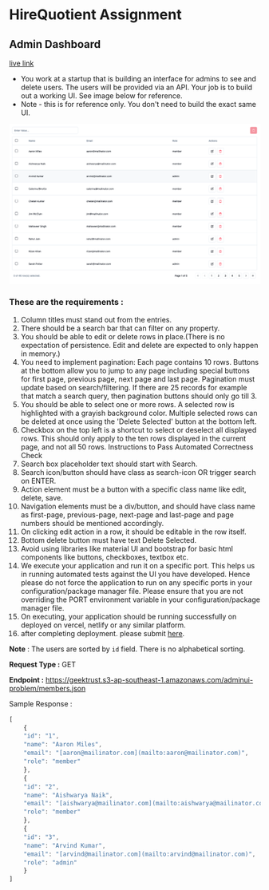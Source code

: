 # HireQuotient Assignment

## Admin Dashboard

[live link](https://hirequotient-assignment.vercel.app)

- You work at a startup that is building an interface for admins to see and delete users. The users will be provided via an API. Your job is to build out a working UI. See image below for reference.
- Note - this is for reference only. You don't need to build the exact same UI.

![Sample](public/admin.png)

### These are the requirements :

1. Column titles must stand out from the entries.
2. There should be a search bar that can filter on any property.
3. You should be able to edit or delete rows in place.(There is no expectation of persistence. Edit and delete are expected to only happen in memory.)
4. You need to implement pagination: Each page contains 10 rows. Buttons at the bottom allow you to jump to any page including special buttons for first page, previous page, next page and last page. Pagination must update based on search/filtering. If there are 25 records for example that match a search query, then pagination buttons should only go till 3.
5. You should be able to select one or more rows. A selected row is highlighted with a grayish background color. Multiple selected rows can be deleted at once using the 'Delete Selected' button at the bottom left.
6. Checkbox on the top left is a shortcut to select or deselect all displayed rows. This should only apply to the ten rows displayed in the current page, and not all 50 rows.
Instructions to Pass Automated Correctness Check
7. Search box placeholder text should start with Search.
8. Search icon/button should have class as search-icon OR trigger search on ENTER.
9. Action element must be a button with a specific class name like edit, delete, save.
10. Navigation elements must be a div/button, and should have class name as first-page, previous-page, next-page and last-page and page numbers should be mentioned accordingly.
11. On clicking edit action in a row, it should be editable in the row itself.
12. Bottom delete button must have text Delete Selected.
13. Avoid using libraries like material UI and bootstrap for basic html components like buttons, checkboxes, textbox etc.
14. We execute your application and run it on a specific port. This helps us in running automated tests against the UI you have developed. Hence please do not force the application to run on any specific ports in your configuration/package manager file. Please ensure that you are not overriding the PORT environment variable in your configuration/package manager file.
15. On executing, your application should be running successfully on deployed on vercel, netlify or any similar platform. 
16. after completing deployment. please submit [here](https://forms.gle/XAhSahQMFBayF6gq7).

**Note** :
The users are sorted by `id` field. There is no alphabetical sorting.

**Request Type :**
GET

**Endpoint :**
https://geektrust.s3-ap-southeast-1.amazonaws.com/adminui-problem/members.json

Sample Response :

```jsx
[
	{
	"id": "1",
	"name": "Aaron Miles",
	"email": "[aaron@mailinator.com](mailto:aaron@mailinator.com)",
	"role": "member"
	},
	{
	"id": "2",
	"name": "Aishwarya Naik",
	"email": "[aishwarya@mailinator.com](mailto:aishwarya@mailinator.com)",
	"role": "member"
	},
	{
	"id": "3",
	"name": "Arvind Kumar",
	"email": "[arvind@mailinator.com](mailto:arvind@mailinator.com)",
	"role": "admin"
	}
]

```
